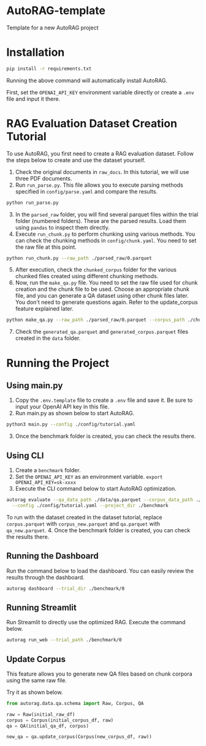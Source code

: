 # AutoRAG-template
Template for a new AutoRAG project


# Installation

```bash
pip install -r requirements.txt
```

Running the above command will automatically install AutoRAG.

First, set the `OPENAI_API_KEY` environment variable directly or create a `.env` file and input it there.

# RAG Evaluation Dataset Creation Tutorial

To use AutoRAG, you first need to create a RAG evaluation dataset. Follow the steps below to create and use the dataset yourself.

1. Check the original documents in `raw_docs`. In this tutorial, we will use three PDF documents.
2. Run `run_parse.py`. This file allows you to execute parsing methods specified in `config/parse.yaml` and compare the results.
```bash
python run_parse.py 
```
3. In the `parsed_raw` folder, you will find several parquet files within the trial folder (numbered folders). These are the parsed results. Load them using `pandas` to inspect them directly.
4. Execute `run_chunk.py` to perform chunking using various methods. You can check the chunking methods in `config/chunk.yaml`. You need to set the raw file at this point.
```bash
python run_chunk.py --raw_path ./parsed_raw/0.parquet
```
5. After execution, check the `chunked_corpus` folder for the various chunked files created using different chunking methods.
6. Now, run the `make_qa.py` file. You need to set the raw file used for chunk creation and the chunk file to be used. Choose an appropriate chunk file, and you can generate a QA dataset using other chunk files later. You don't need to generate questions again. Refer to the update_corpus feature explained later.
```bash
python make_qa.py --raw_path ./parsed_raw/0.parquet --corpus_path ./chunked_corpus/0.parquet --qa_size 5
```
7. Check the `generated_qa.parquet` and `generated_corpus.parquet` files created in the `data` folder.

# Running the Project
## Using main.py

1. Copy the `.env.template` file to create a `.env` file and save it. Be sure to input your OpenAI API key in this file.
2. Run main.py as shown below to start AutoRAG.
```bash
python3 main.py --config ./config/tutorial.yaml
```
3. Once the benchmark folder is created, you can check the results there.

## Using CLI

1. Create a `benchmark` folder.
2. Set the `OPENAI_API_KEY` as an environment variable. `export OPENAI_API_KEY=sk-xxxx`
3. Execute the CLI command below to start AutoRAG optimization.
```bash
autorag evaluate --qa_data_path ./data/qa.parquet --corpus_data_path ./data/corpus.parquet \
  --config ./config/tutorial.yaml --project_dir ./benchmark
```
To run with the dataset created in the dataset tutorial, replace `corpus.parquet` with `corpus_new.parquet` and `qa.parquet` with `qa_new.parquet`.
4. Once the benchmark folder is created, you can check the results there.

## Running the Dashboard

Run the command below to load the dashboard. You can easily review the results through the dashboard.

```bash
autorag dashboard --trial_dir ./benchmark/0
```

## Running Streamlit

Run Streamlit to directly use the optimized RAG. Execute the command below.

```bash
autorag run_web --trial_path ./benchmark/0
```

## Update Corpus

This feature allows you to generate new QA files based on chunk corpora using the same raw file.

Try it as shown below.

```python
from autorag.data.qa.schema import Raw, Corpus, QA

raw = Raw(initial_raw_df)
corpus = Corpus(initial_corpus_df, raw)
qa = QA(initial_qa_df, corpus)

new_qa = qa.update_corpus(Corpus(new_corpus_df, raw))
```
